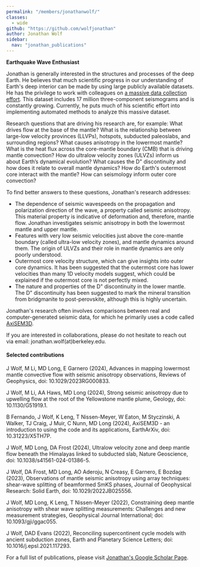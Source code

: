 ```yaml
---
permalink: "/members/jonathanwolf/"
classes:
  - wide
github: "https://github.com/wolfjonathan"
author: Jonathan Wolf
sidebar:
  nav: "jonathan_publications"
---
```


<strong> Earthquake Wave Enthusiast </strong>

Jonathan is generally interested in the structures and processes of the deep Earth. He believes that much scientific progress in our understanding of Earth's deep interior can be made by using large publicly available datasets. He has the privilege to work with colleagues on [a massive data collection effort](http://adept.sese.asu.edu/). This dataset includes 17 million three-component seismograms and is constantly growing. Currently, he puts much of his scientific effort into implementing automated methods to analyze this massive dataset.

Research questions that are driving his research are, for example:
What drives flow at the base of the mantle? What is the relationship between large-low velocity provinces (LLVPs), hotspots, subducted paleoslabs, and surrounding regions? What causes anisotropy in the lowermost mantle? What is the heat flux across the core-mantle boundary (CMB) that is driving mantle convection? How do ultralow velocity zones (ULVZs) inform us about Earth’s dynamical evolution? What causes the D" discontinuity and how does it relate to overall mantle dynamics? How do Earth's outermost core interact with the mantle? How can seismology inform outer core convection?

To find better answers to these questions, Jonathan's research addresses:
- The dependence of seismic wavespeeds on the propagation and polarization direction of the wave, a property called seismic anisotropy. This material property is indicative of deformation and, therefore, mantle flow. Jonathan investigates seismic anisotropy in both the lowermost mantle and upper mantle.
- Features with very low seismic velocities just above the core-mantle boundary (called ultra-low velocity zones), and mantle dynamics around them. The origin of ULVZs and their role in mantle dynamics are only poorly understood.
- Outermost core velocity structure, which can give insights into outer core dynamics. It has been suggested that the outermost core has lower velocities than many 1D velocity models suggest, which could be explained if the outermost core is not perfectly mixed.
- The nature and properties of the D" discontinuity in the lower mantle. The D" discontinuity has been suggested to mark the mineral transition from bridgmanite to post-perovskite, although this is highly uncertain.

Jonathan's research often involves comparisons between real and computer-generated seismic data, for which he primarily uses a code called [AxiSEM3D](https://github.com/AxiSEMunity/AxiSEM3D).

If you are interested in collaborations, please do not hesitate to reach out via email: jonathan.wolf(at)berkeley.edu.

#### Selected contributions
J Wolf, M Li, MD Long, E Garnero (2024), Advances in mapping lowermost mantle convective flow with seismic anisotropy observations, Reviews of Geophysics, doi: 10.1029/2023RG000833.

J Wolf, M Li, AA Haws, MD Long (2024), Strong seismic anisotropy due to upwelling flow at the root of the Yellowstone mantle plume, Geology, doi: 10.1130/G51919.1.

B Fernando, J Wolf, K Leng, T Nissen-Meyer, W Eaton, M Styczinski, A Walker, TJ Craig, J Muir, C Nunn, MD Long (2024), AxiSEM3D - an introduction to using the code and its applications, EarthArXiv, doi: 10.31223/X5TH7P.

J Wolf, MD Long, DA Frost (2024), Ultralow velocity zone and deep mantle flow beneath the Himalayas linked to subducted slab, Nature Geoscience, doi: 10.1038/s41561-024-01386-5.

J Wolf, DA Frost, MD Long, AO Aderoju, N Creasy, E Garnero, E Bozdag (2023), Observations of mantle seismic anisotropy using array techniques: shear-wave splitting of beamformed SmKS phases, Journal of Geophysical Research: Solid Earth, doi: 10.1029/2022JB025556.

J Wolf, MD Long, K Leng, T Nissen-Meyer (2022), Constraining deep mantle anisotropy with shear wave splitting measurements: Challenges and new measurement strategies, Geophysical Journal International; doi: 10.1093/gji/ggac055.

J Wolf, DAD Evans (2022), Reconciling supercontinent cycle models with ancient subduction zones, Earth and Planetary Science Letters; doi: 10.1016/j.epsl.2021.117293.

For a full list of publications, please visit [Jonathan's Google Scholar Page](https://scholar.google.com/citations?user=m3cfl64AAAAJ&hl=en/).
